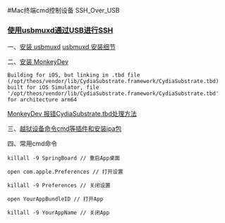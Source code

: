 #Mac终端cmd控制设备 SSH_Over_USB

### [使用usbmuxd通过USB进行SSH](https://iphonedevwiki.net/index.php/SSH_Over_USB)
 
一、[安装 usbmuxd](https://github.com/libimobiledevice/usbmuxd)
    [usbmuxd 安装细节](https://www.jianshu.com/p/49c4386ad9cc?utm_campaign=maleskine&utm_content=note&utm_medium=seo_notes&utm_source=recommendation)
    
二、[安装 MonkeyDev](https://github.com/AloneMonkey/MonkeyDev/wiki)

`Building for iOS, but linking in .tbd file (/opt/theos/vendor/lib/CydiaSubstrate.framework/CydiaSubstrate.tbd) built for iOS Simulator, file '/opt/theos/vendor/lib/CydiaSubstrate.framework/CydiaSubstrate.tbd' for architecture arm64`
    
  [MonkeyDev 报错CydiaSubstrate.tbd处理方法](https://www.jianshu.com/p/060be025eb13)
    
三、[越狱设备命令cmd等插件和安装ipa包](https://www.jianshu.com/p/b46a96bb7416)

四、常用cmd命令

    killall -9 SpringBoard // 重启App桌面

    open com.apple.Preferences // 打开设置

    killall -9 Preferences // 关闭设置

    open YourAppBundleID // 打开App

    killall -9 YourAppName // 关闭App
    


